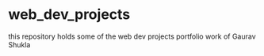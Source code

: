 # web_dev_projects
this repository holds some of the web dev projects portfolio work of Gaurav Shukla
